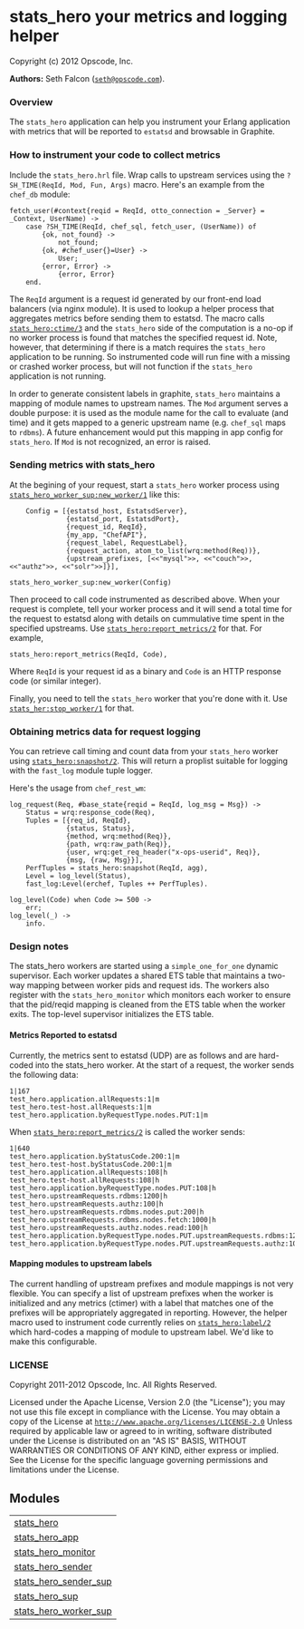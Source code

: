 

# stats_hero your metrics and logging helper #

Copyright (c) 2012 Opscode, Inc.

__Authors:__ Seth Falcon ([`seth@opscode.com`](mailto:seth@opscode.com)).


### <a name="Overview">Overview</a> ###

The `stats_hero` application can help you instrument your Erlang
application with metrics that will be reported to `estatsd` and
browsable in Graphite.


### <a name="How_to_instrument_your_code_to_collect_metrics">How to instrument your code to collect metrics</a> ###

Include the `stats_hero.hrl` file. Wrap calls to upstream services
using the `?SH_TIME(ReqId, Mod, Fun, Args)` macro. Here's an example
from the `chef_db` module:

```
fetch_user(#context{reqid = ReqId, otto_connection = _Server} = _Context, UserName) ->
    case ?SH_TIME(ReqId, chef_sql, fetch_user, (UserName)) of
        {ok, not_found} ->
            not_found;
        {ok, #chef_user{}=User} ->
            User;
        {error, Error} ->
            {error, Error}
    end.
```

The `ReqId` argument is a request id generated by our front-end load
balancers (via nginx module). It is used to lookup a helper process
that aggregates metrics before sending them to estatsd. The macro
calls [`stats_hero:ctime/3`](stats_hero.md#ctime-3) and the `stats_hero` side of the computation is a
no-op if no worker process is found that matches the specified request
id. Note, however, that determining if there is a match requires the
`stats_hero` application to be running. So instrumented code will run
fine with a missing or crashed worker process, but will not function
if the `stats_hero` application is not running.

In order to generate consistent labels in graphite, `stats_hero`
maintains a mapping of module names to upstream names. The `Mod`
argument serves a double purpose: it is used as the module name for
the call to evaluate (and time) and it gets mapped to a generic
upstream name (e.g. `chef_sql` maps to `rdbms`). A future enhancement
would put this mapping in app config for `stats_hero`. If `Mod` is not
recognized, an error is raised.


### <a name="Sending_metrics_with_stats_hero">Sending metrics with stats_hero</a> ###

At the begining of your request, start a `stats_hero` worker process
using [`stats_hero_worker_sup:new_worker/1`](stats_hero_worker_sup.md#new_worker-1) like this:

```
    Config = [{estatsd_host, EstatsdServer},
              {estatsd_port, EstatsdPort},
              {request_id, ReqId},
              {my_app, "ChefAPI"},
              {request_label, RequestLabel},
              {request_action, atom_to_list(wrq:method(Req))},
              {upstream_prefixes, [<<"mysql">>, <<"couch">>, <<"authz">>, <<"solr">>]}],

stats_hero_worker_sup:new_worker(Config)
```

Then proceed to call code instrumented as described above. When your
request is complete, tell your worker process and it will send a total
time for the request to estatsd along with details on cummulative time
spent in the specified upstreams. Use [`stats_hero:report_metrics/2`](stats_hero.md#report_metrics-2)
for that. For example,

```
stats_hero:report_metrics(ReqId, Code),
```

Where `ReqId` is your request id as a binary and `Code` is an HTTP
response code (or similar integer).

Finally, you need to tell the `stats_hero` worker that you're done
with it. Use [`stats_her:stop_worker/1`](stats_her.md#stop_worker-1) for that.


### <a name="Obtaining_metrics_data_for_request_logging">Obtaining metrics data for request logging</a> ###

You can retrieve call timing and count data from your `stats_hero` worker using [`stats_hero:snapshot/2`](stats_hero.md#snapshot-2). This will return a proplist suitable for logging with the `fast_log` module tuple logger.

Here's the usage from `chef_rest_wm`:

```
log_request(Req, #base_state{reqid = ReqId, log_msg = Msg}) ->
    Status = wrq:response_code(Req),
    Tuples = [{req_id, ReqId},
              {status, Status},
              {method, wrq:method(Req)},
              {path, wrq:raw_path(Req)},
              {user, wrq:get_req_header("x-ops-userid", Req)},
              {msg, {raw, Msg}}],
    PerfTuples = stats_hero:snapshot(ReqId, agg),
    Level = log_level(Status),
    fast_log:Level(erchef, Tuples ++ PerfTuples).

log_level(Code) when Code >= 500 ->
    err;
log_level(_) ->
    info.
```


### <a name="Design_notes">Design notes</a> ###

The stats_hero workers are started using a `simple_one_for_one`
dynamic supervisor. Each worker updates a shared ETS table that
maintains a two-way mapping between worker pids and request ids.  The
workers also register with the `stats_hero_monitor` which monitors
each worker to ensure that the pid/reqid mapping is cleaned from the
ETS table when the worker exits. The top-level supervisor initializes
the ETS table.


#### <a name="Metrics_Reported_to_estatsd">Metrics Reported to estatsd</a> ####

Currently, the metrics sent to estatsd (UDP) are as follows and are
hard-coded into the stats_hero worker. At the start of a request, the
worker sends the following data:

```
1|167
test_hero.application.allRequests:1|m
test_hero.test-host.allRequests:1|m
test_hero.application.byRequestType.nodes.PUT:1|m
```
When [`stats_hero:report_metrics/2`](stats_hero.md#report_metrics-2) is called the worker sends:

```
1|640
test_hero.application.byStatusCode.200:1|m
test_hero.test-host.byStatusCode.200:1|m
test_hero.application.allRequests:108|h
test_hero.test-host.allRequests:108|h
test_hero.application.byRequestType.nodes.PUT:108|h
test_hero.upstreamRequests.rdbms:1200|h
test_hero.upstreamRequests.authz:100|h
test_hero.upstreamRequests.rdbms.nodes.put:200|h
test_hero.upstreamRequests.rdbms.nodes.fetch:1000|h
test_hero.upstreamRequests.authz.nodes.read:100|h
test_hero.application.byRequestType.nodes.PUT.upstreamRequests.rdbms:1200|h
test_hero.application.byRequestType.nodes.PUT.upstreamRequests.authz:100|h
```


#### <a name="Mapping_modules_to_upstream_labels">Mapping modules to upstream labels</a> ####

The current handling of upstream prefixes and module mappings is not
very flexible. You can specify a list of upstream prefixes when the
worker is initialized and any metrics (ctimer) with a label that
matches one of the prefixes will be appropriately aggregated in
reporting. However, the helper macro used to instrument code currently
relies on [`stats_hero:label/2`](stats_hero.md#label-2) which hard-codes a mapping of
module to upstream label. We'd like to make this configurable.


### <a name="LICENSE">LICENSE</a> ###

Copyright 2011-2012 Opscode, Inc. All Rights Reserved.

Licensed under the Apache License, Version 2.0 (the "License"); you
may not use this file except in compliance with the License.  You may
obtain a copy of the License at [`http://www.apache.org/licenses/LICENSE-2.0`](http://www.apache.org/licenses/LICENSE-2.0)
Unless required by applicable law or agreed to in writing, software
distributed under the License is distributed on an "AS IS" BASIS,
WITHOUT WARRANTIES OR CONDITIONS OF ANY KIND, either express or
implied.  See the License for the specific language governing
permissions and limitations under the License.


## Modules ##


<table width="100%" border="0" summary="list of modules">
<tr><td><a href="stats_hero.md" class="module">stats_hero</a></td></tr>
<tr><td><a href="stats_hero_app.md" class="module">stats_hero_app</a></td></tr>
<tr><td><a href="stats_hero_monitor.md" class="module">stats_hero_monitor</a></td></tr>
<tr><td><a href="stats_hero_sender.md" class="module">stats_hero_sender</a></td></tr>
<tr><td><a href="stats_hero_sender_sup.md" class="module">stats_hero_sender_sup</a></td></tr>
<tr><td><a href="stats_hero_sup.md" class="module">stats_hero_sup</a></td></tr>
<tr><td><a href="stats_hero_worker_sup.md" class="module">stats_hero_worker_sup</a></td></tr></table>

